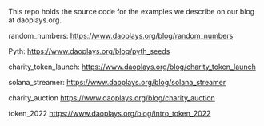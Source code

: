 This repo holds the source code for the examples we describe on our blog at daoplays.org.

random_numbers:
https://www.daoplays.org/blog/random_numbers

Pyth:
https://www.daoplays.org/blog/pyth_seeds

charity_token_launch:
https://www.daoplays.org/blog/charity_token_launch

solana_streamer:
https://www.daoplays.org/blog/solana_streamer

charity_auction
https://www.daoplays.org/blog/charity_auction

token_2022
https://www.daoplays.org/blog/intro_token_2022
